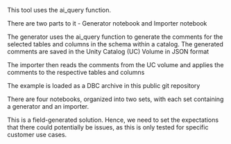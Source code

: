 This tool uses the ai_query function.

There are two parts to it - Generator notebook and Importer notebook

The generator uses the ai_query function to generate the comments for the selected tables and columns in the schema within a catalog. The generated comments are saved in the Unity Catalog (UC) Volume in JSON format

The importer then reads the comments from the UC volume and applies the comments to the respective tables and columns

The example is loaded as a DBC archive in this public git repository

There are four notebooks, organized into two sets, with each set containing a generator and an importer.

This is a field-generated solution. Hence, we need to set the expectations that there could potentially be issues, as this is only tested for specific customer use cases.
